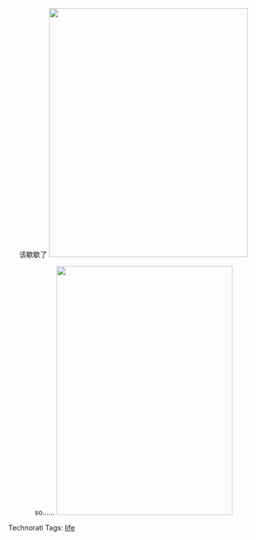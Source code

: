 <html><body><div style="text-align:center;">该歇歇了
<img alt="" src="http://static.flickr.com/45/110755797_4e7ed54015.jpg?v=0" height="500" width="400">

so......
<img src="http://static.flickr.com/47/110527404_6f3e171adb.jpg?v=0" alt="" height="500" width="354">
</div>

Technorati Tags: <a href="http://technorati.com/tag/maotou" rel="tag">life</a></body></html>